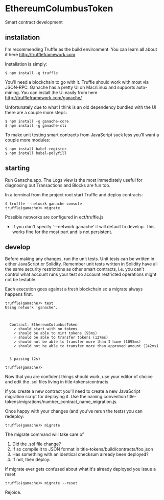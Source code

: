 # EthereumColumbusToken
Smart contract development

## installation
I'm recommending Truffle as the build environment.  You can learn all about it here http://truffleframework.com

Installation is simply:
~~~~
$ npm install -g truffle
~~~~

You'll need a blockchain to go with it. Truffle should work with most via JSON-RPC.  Ganache has a pretty UI on Mac/Linux and supports auto-mining.  You can install the UI easily from here http://truffleframework.com/ganache/

Unfortunately due to what I think is an old dependency bundled with the UI there are a couple more steps:
~~~~
$ npm install -g ganache-core
$ npm install -g ganache-cli
~~~~

To make unit testing smart contracts from JavaScript suck less you'll want a couple more modules:
~~~~
$ npm install babel-register
$ npm install babel-polyfill
~~~~

## starting
Run Ganache.app.  The Logs view is the most immediately useful for diagnosing but Transactions and Blocks are fun too.

In a terminal from the project root start Truffle and deploy contracts:

~~~~
$ truffle --network ganache console
truffle(ganache)> migrate
~~~~

Possible networks are configured in ect/truffle.js

* If you don't specify '--network ganache' it will default to develop.  This works fine for the most part and is not persistent.

## develop

Before making any changes, run the unit tests.  Unit tests can be written in either JavaScript or Solidity.  Remember unit tests written in Solidity have all the same security restrictions as other smart contracts, i.e. you can't control what account runs your test so account restricted operations might not be testable.

Each execution goes against a fresh blockchain so a migrate always happens first.
~~~~
truffle(ganache)> test
Using network 'ganache'.



  Contract: EthereumColumbusToken
    ✓ should start with no tokens
    ✓ should be able to mint tokens (95ms)
    ✓ should be able to transfer tokens (127ms)
    ✓ should not be able to transfer more than I have (1095ms)
    ✓ should not be able to transfer more than approved amount (242ms)


  5 passing (2s)

truffle(ganache)>
~~~~

Now that you are confident things should work, use your editor of choice and edit the .sol files living in title-tokens/contracts.

If you create a new contract you'll need to create a new JavaScript migration script for deploying it.  Use the naming convention title-tokens/migrations/number_contract_name_migration.js.

Once happy with your changes (and you've rerun the tests) you can redeploy:
~~~~
truffle(ganache)> migrate
~~~~

The migrate command will take care of
1. Did the .sol file change?
2. If so compile it to JSON format in title-tokens/build/contracts/foo.json
3. Has something with an identical checksum already been deployed?
4. If not, then deploy.

If migrate ever gets confused about what it's already deployed you issue a reset:
~~~~
truffle(ganache)> migrate --reset
~~~~

Rejoice.
